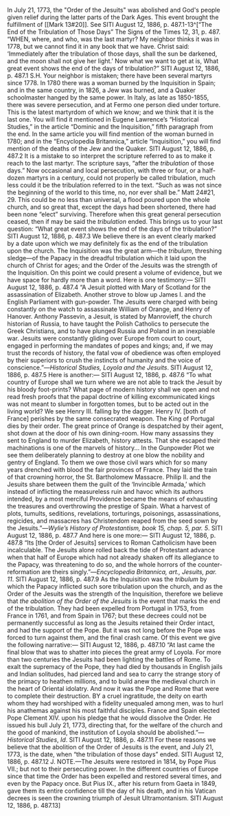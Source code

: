 In July 21, 1773, the "Order of the Jesuits" was abolished and God's people given relief during the latter parts of the Dark Ages. This event brought the fulfillment of [[Mark 13#20]]. See SITI August 12, 1886, p. 487.1-13^[“The End of the Tribulation of Those Days” The Signs of the Times 12, 31, p. 487.
“WHEN, where, and who, was the last martyr? My neighbor thinks it was in 1778, but we cannot find it in any book that we have. Christ said: ‘Immediately after the tribulation of those days, shall the sun be darkened, and the moon shall not give her light.’ Now what we want to get at is, What great event shows the end of the days of tribulation?” SITI August 12, 1886, p. 487.1
S.H.
Your neighbor is mistaken; there have been several martyrs since 1778. In 1780 there was a woman burned by the Inquisition in Spain; and in the same country, in 1826, a Jew was burned, and a Quaker schoolmaster hanged by the same power. In Italy, as late as 1850-1855, there was severe persecution, and at Fermo one person died under torture. This is the latest martyrdom of which we know; and we think that it is the last one. You will find it mentioned in Eugene Lawrence’s “Historical Studies,” in the article “Dominic and the Inquisition,” fifth paragraph from the end. In the same article you will find mention of the woman burned in 1780; and in the “Encyclopedia Britannica,” article “Inquisition,” you will find mention of the deaths of the Jew and the Quaker. SITI August 12, 1886, p. 487.2
It is a mistake to so interpret the scripture referred to as to make it reach to the last martyr. The scripture says, “after the _tribulation_ of those days.” Now occasional and local persecution, with three or four, or a half-dozen martyrs in a century, could not properly be called tribulation, much less could it be the tribulation referred to in the text. “Such as was not since the beginning of the world to this time, no, nor ever shall be.” Matt 24#21, 29. This could be no less than universal, a flood poured upon the whole church, and so great that, except the days had been shortened, there had been none “elect” surviving. Therefore when this great general persecution ceased, then if may be said the _tribulation_ ended. This brings us to your last question: “What great event shows the end of the days of the tribulation?” SITI August 12, 1886, p. 487.3
We believe there is an event clearly marked by a date upon which we may definitely fix as the end of the tribulation upon the church. The Inquisition was the great arm—the _tribulum_, threshing sledge—of the Papacy in the dreadful tribulation which it laid upon the church of Christ for ages; and the Order of the Jesuits was the strength of the Inquisition. On this point we could present a volume of evidence, but we have space for hardly more than a word. Here is one testimony:— SITI August 12, 1886, p. 487.4
“A Jesuit plotted with Mary of Scotland for the assassination of Elizabeth. Another strove to blow up James I. and the English Parliament with gun-powder. The Jesuits were charged with being constantly on the watch to assassinate William of Orange, and Henry of Hanover. Anthony Passevin, a Jesuit, is stated by Manrovieff, the church historian of Russia, to have taught the Polish Catholics to persecute the Greek Christians, and to have plunged Russia and Poland in an inexpiable war. Jesuits were constantly gliding over Europe from court to court, engaged in performing the mandates of popes and kings; and, if we may trust the records of history, the fatal vow of obedience was often employed by their superiors to crush the instincts of humanity and the voice of conscience.”—_Historical Studies, Loyola and the Jesuits_. SITI August 12, 1886, p. 487.5
Here is another:— SITI August 12, 1886, p. 487.6
“To what country of Europe shall we turn where we are not able to track the Jesuit by his bloody foot-prints? What page of modern history shall we open and not read fresh proofs that the papal doctrine of killing excommunicated kings was not meant to slumber in forgotten tomes, but to be acted out in the living world? We see Henry III. falling by the dagger. Henry IV. [both of France] perishes by the same consecrated weapon. The King of Portugal dies by their order. The great prince of Orange is despatched by their agent, shot down at the door of his own dining-room. How many assassins they sent to England to murder Elizabeth, history attests. That she escaped their machinations is one of the marvels of history... In the Gunpowder Plot we see them deliberately planning to destroy at one blow the nobility and gentry of England. To them we owe those civil wars which for so many years drenched with blood the fair provinces of France. They laid the train of that crowning horror, the St. Bartholomew Massacre. Philip II. and the Jesuits share between them the guilt of the ‘Invincible Armada,’ which instead of inflicting the measureless ruin and havoc which its authors intended, by a most merciful Providence became the means of exhausting the treasures and overthrowing the prestige of Spain. What a harvest of plots, tumults, seditions, revelations, torturings, poisonings, assassinations, regicides, and massacres has Christendom reaped from the seed sown by the Jesuits.”—_Wylie’s History of Protestantism, book 15, chap. 5, par. 5_. SITI August 12, 1886, p. 487.7
And here is one more:— SITI August 12, 1886, p. 487.8
“Its [the Order of Jesuits] services to Roman Catholicism have been incalculable. The Jesuits alone rolled back the tide of Protestant advance when that half of Europe which had not already shaken off its allegiance to the Papacy, was threatening to do so, and the whole horrors of the counter-reformation are theirs singly.”—_Encyclopedia Britannica, art., Jesuits, par. 11_. SITI August 12, 1886, p. 487.9
As the Inquisition was the _tribulum_ by which the Papacy inflicted such sore tribulation upon the church, and as the Order of the Jesuits was the strength of the Inquisition, therefore we believe that _the abolition of the Order of the Jesuits_ is the event that marks the end of the tribulation. They had been expelled from Portugal in 1753, from France in 1761, and from Spain in 1767; but these decrees could not be permanently successful as long as the Jesuits retained their Order intact, and had the support of the Pope. But it was not long before the Pope was forced to turn against them, and the final crash came. Of this event we give the following narrative:— SITI August 12, 1886, p. 487.10
“At last came the final blow that was to shatter into pieces the great army of Loyola. For more than two centuries the Jesuits had been lighting the battles of Rome. To exalt the supremacy of the Pope, they had died by thousands in English jails and Indian solitudes, had pierced land and sea to carry the strange story of the primacy to heathen millions, and to build anew the medieval church in the heart of Oriental idolatry. And now it was the Pope and Rome that were to complete their destruction. BY a cruel ingratitude, the deity on earth whom they had worshiped with a fidelity unequaled among men, was to hurl his anathemas against his most faithful disciples. France and Spain elected Pope Clement XIV. upon his pledge that he would dissolve the Order. He issued his bull July 21, 1773, directing that, for the welfare of the church and the good of mankind, the institution of Loyola should be abolished.”—_Historical Studies_, _Id_. SITI August 12, 1886, p. 487.11
For these reasons we believe that the abolition of the Order of Jesuits is the event, and July 21, 1773, is the date, when “the tribulation of those days” ended. SITI August 12, 1886, p. 487.12
J.
NOTE.—The Jesuits were restored in 1814, by Pope Pius VII.; but not to their persecuting power. In the different countries of Europe since that time the Order has been expelled and restored several times, and even by the Papacy once. But Pius IX., after his return from Gaeta in 1849, gave them its entire confidence till the day of his death, and in his Vatican decrees is seen the crowning triumph of Jesuit Ultramontanism. SITI August 12, 1886, p. 487.13]